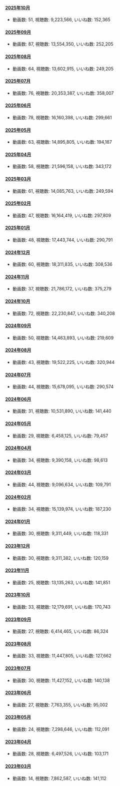#### [2025年10月](videos/202510 "wikilink")

-   動画数: 51, 視聴数: 9,223,566, いいね数: 152,365

#### [2025年09月](videos/202509 "wikilink")

-   動画数: 87, 視聴数: 13,554,350, いいね数: 252,205

#### [2025年08月](videos/202508 "wikilink")

-   動画数: 64, 視聴数: 13,602,915, いいね数: 249,205

#### [2025年07月](videos/202507 "wikilink")

-   動画数: 76, 視聴数: 20,353,387, いいね数: 358,007

#### [2025年06月](videos/202506 "wikilink")

-   動画数: 78, 視聴数: 16,160,398, いいね数: 299,661

#### [2025年05月](videos/202505 "wikilink")

-   動画数: 63, 視聴数: 14,895,805, いいね数: 194,187

#### [2025年04月](videos/202504 "wikilink")

-   動画数: 58, 視聴数: 21,596,158, いいね数: 343,172

#### [2025年03月](videos/202503 "wikilink")

-   動画数: 61, 視聴数: 14,085,763, いいね数: 249,594

#### [2025年02月](videos/202502 "wikilink")

-   動画数: 47, 視聴数: 16,164,419, いいね数: 297,809

#### [2025年01月](videos/202501 "wikilink")

-   動画数: 48, 視聴数: 17,443,744, いいね数: 290,791

#### [2024年12月](videos/202412 "wikilink")

-   動画数: 60, 視聴数: 18,311,835, いいね数: 308,536

#### [2024年11月](videos/202411 "wikilink")

-   動画数: 37, 視聴数: 21,786,172, いいね数: 375,279

#### [2024年10月](videos/202410 "wikilink")

-   動画数: 72, 視聴数: 22,230,847, いいね数: 340,208

#### [2024年09月](videos/202409 "wikilink")

-   動画数: 50, 視聴数: 14,463,893, いいね数: 219,609

#### [2024年08月](videos/202408 "wikilink")

-   動画数: 43, 視聴数: 19,522,225, いいね数: 320,944

#### [2024年07月](videos/202407 "wikilink")

-   動画数: 44, 視聴数: 15,678,095, いいね数: 290,574

#### [2024年06月](videos/202406 "wikilink")

-   動画数: 31, 視聴数: 10,531,890, いいね数: 141,440

#### [2024年05月](videos/202405 "wikilink")

-   動画数: 29, 視聴数: 6,458,125, いいね数: 79,457

#### [2024年04月](videos/202404 "wikilink")

-   動画数: 34, 視聴数: 9,390,158, いいね数: 98,613

#### [2024年03月](videos/202403 "wikilink")

-   動画数: 44, 視聴数: 9,096,634, いいね数: 109,791

#### [2024年02月](videos/202402 "wikilink")

-   動画数: 34, 視聴数: 15,139,974, いいね数: 187,230

#### [2024年01月](videos/202401 "wikilink")

-   動画数: 30, 視聴数: 9,311,449, いいね数: 118,331

#### [2023年12月](videos/202312 "wikilink")

-   動画数: 30, 視聴数: 9,311,382, いいね数: 120,159

#### [2023年11月](videos/202311 "wikilink")

-   動画数: 25, 視聴数: 13,135,263, いいね数: 141,851

#### [2023年10月](videos/202310 "wikilink")

-   動画数: 33, 視聴数: 12,179,691, いいね数: 170,743

#### [2023年09月](videos/202309 "wikilink")

-   動画数: 27, 視聴数: 6,414,465, いいね数: 86,324

#### [2023年08月](videos/202308 "wikilink")

-   動画数: 33, 視聴数: 11,447,805, いいね数: 127,662

#### [2023年07月](videos/202307 "wikilink")

-   動画数: 30, 視聴数: 11,427,152, いいね数: 140,138

#### [2023年06月](videos/202306 "wikilink")

-   動画数: 27, 視聴数: 7,763,355, いいね数: 95,002

#### [2023年05月](videos/202305 "wikilink")

-   動画数: 24, 視聴数: 7,298,646, いいね数: 112,091

#### [2023年04月](videos/202304 "wikilink")

-   動画数: 28, 視聴数: 6,497,526, いいね数: 103,171

#### [2023年03月](videos/202303 "wikilink")

-   動画数: 14, 視聴数: 7,862,587, いいね数: 141,112

